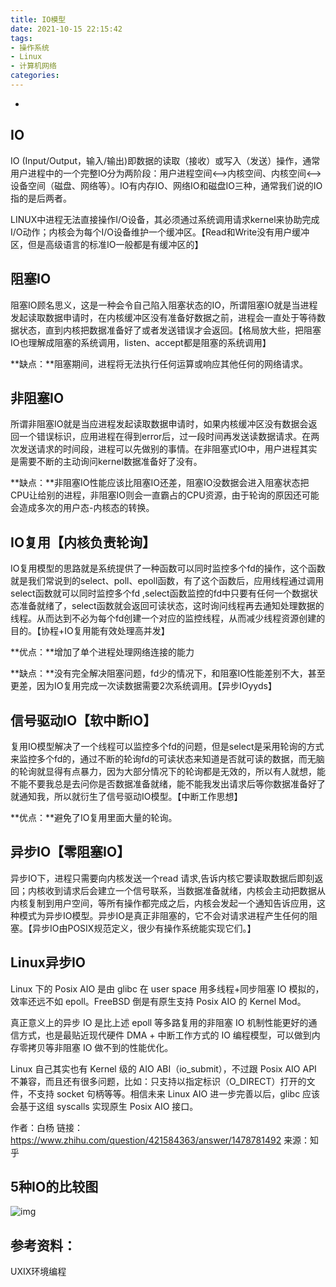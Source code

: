 ```yaml
---
title: IO模型
date: 2021-10-15 22:15:42
tags:
- 操作系统
- Linux
- 计算机网络
categories:
---
```

-
<!-- more -->

## IO

IO (Input/Output，输入/输出)即数据的读取（接收）或写入（发送）操作，通常用户进程中的一个完整IO分为两阶段：用户进程空间<-->内核空间、内核空间<-->设备空间（磁盘、网络等）。IO有内存IO、网络IO和磁盘IO三种，通常我们说的IO指的是后两者。

LINUX中进程无法直接操作I/O设备，其必须通过系统调用请求kernel来协助完成I/O动作；内核会为每个I/O设备维护一个缓冲区。【Read和Write没有用户缓冲区，但是高级语言的标准IO一般都是有缓冲区的】

## 阻塞IO

阻塞IO顾名思义，这是一种会令自己陷入阻塞状态的IO，所谓阻塞IO就是当进程发起读取数据申请时，在内核缓冲区没有准备好数据之前，进程会一直处于等待数据状态，直到内核把数据准备好了或者发送错误才会返回。【格局放大些，把阻塞IO也理解成阻塞的系统调用，listen、accept都是阻塞的系统调用】

**缺点：**阻塞期间，进程将无法执行任何运算或响应其他任何的网络请求。

## 非阻塞IO

所谓非阻塞IO就是当应进程发起读取数据申请时，如果内核缓冲区没有数据会返回一个错误标识，应用进程在得到error后，过一段时间再发送读数据请求。在两次发送请求的时间段，进程可以先做别的事情。在非阻塞式IO中，用户进程其实是需要不断的主动询问kernel数据准备好了没有。

**缺点：**非阻塞IO性能应该比阻塞IO还差，阻塞IO没数据会进入阻塞状态把CPU让给别的进程，非阻塞IO则会一直霸占的CPU资源，由于轮询的原因还可能会造成多次的用户态-内核态的转换。

## IO复用【内核负责轮询】

IO复用模型的思路就是系统提供了一种函数可以同时监控多个fd的操作，这个函数就是我们常说到的select、poll、epoll函数，有了这个函数后，应用线程通过调用select函数就可以同时监控多个fd ,select函数监控的fd中只要有任何一个数据状态准备就绪了，select函数就会返回可读状态，这时询问线程再去通知处理数据的线程。从而达到不必为每个fd创建一个对应的监控线程，从而减少线程资源创建的目的。【协程+IO复用能有效处理高并发】

**优点：**增加了单个进程处理网络连接的能力

**缺点：**没有完全解决阻塞问题，fd少的情况下，和阻塞IO性能差别不大，甚至更差，因为IO复用完成一次读数据需要2次系统调用。【异步IOyyds】

## 信号驱动IO【软中断IO】

复用IO模型解决了一个线程可以监控多个fd的问题，但是select是采用轮询的方式来监控多个fd的，通过不断的轮询fd的可读状态来知道是否就可读的数据，而无脑的轮询就显得有点暴力，因为大部分情况下的轮询都是无效的，所以有人就想，能不能不要我总是去问你是否数据准备就绪，能不能我发出请求后等你数据准备好了就通知我，所以就衍生了信号驱动IO模型。【中断工作思想】

**优点：**避免了IO复用里面大量的轮询。

## 异步IO【零阻塞IO】

异步IO下，进程只需要向内核发送一个read 请求,告诉内核它要读取数据后即刻返回；内核收到请求后会建立一个信号联系，当数据准备就绪，内核会主动把数据从内核复制到用户空间，等所有操作都完成之后，内核会发起一个通知告诉应用，这种模式为异步IO模型。异步IO是真正非阻塞的，它不会对请求进程产生任何的阻塞。【异步IO由POSIX规范定义，很少有操作系统能实现它们。】

## Linux异步IO

Linux 下的 Posix AIO 是由 glibc 在 user space 用多线程+同步阻塞 IO 模拟的，效率还远不如 epoll。FreeBSD 倒是有原生支持 Posix AIO 的 Kernel Mod。

真正意义上的异步 IO 是比上述 epoll 等多路复用的非阻塞 IO 机制性能更好的通信方式，也是最贴近现代硬件 DMA + 中断工作方式的 IO 编程模型，可以做到内存零拷贝等非阻塞 IO 做不到的性能优化。

Linux 自己其实也有 Kernel 级的 AIO ABI（io_submit），不过跟 Posix AIO API 不兼容，而且还有很多问题，比如：只支持以指定标识（O_DIRECT）打开的文件，不支持 socket 句柄等等。相信未来 Linux AIO 进一步完善以后，glibc 应该会基于这组 syscalls 实现原生 Posix AIO 接口。

作者：白杨
链接：https://www.zhihu.com/question/421584363/answer/1478781492
来源：知乎

## 5种IO的比较图

![img](https://oscimg.oschina.net/oscnet/f49d44d0f1ecf5b18f7090375aba41ebf2d.png)

## 参考资料：

UXIX环境编程